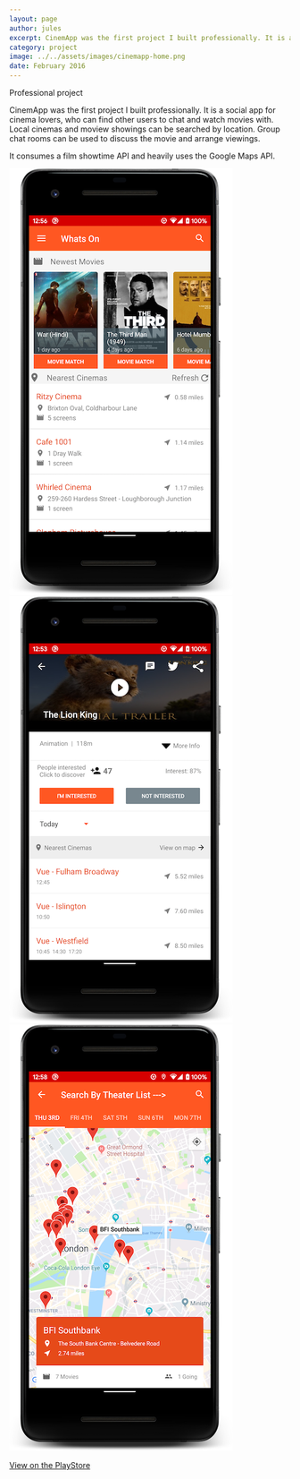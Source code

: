 ```yaml
---
layout: page
author: jules
excerpt: CinemApp was the first project I built professionally. It is a social app for cinema lovers, who can find other users to chat and watch movies with. Local cinemas and moview showings can be searched by location. Group chat rooms can be used to discuss the movie and arrange viewings.
category: project
image: ../../assets/images/cinemapp-home.png
date: February 2016
---
```


<p class="project-type">Professional project</p>

CinemApp was the first project I built professionally. It is a social app for cinema lovers, who can find other users to chat and watch movies with. Local cinemas and moview showings can be searched by location. Group chat rooms can be used to discuss the movie and arrange viewings.

It consumes a film showtime API and heavily uses the Google Maps API.


![](../../assets/images/cinemapp-home.png#appscreen)
![](../../assets/images/cinemapp-movie.png#appscreen)
![](../../assets/images/cinemapp-map.png#appscreen)

[View on the PlayStore](https://play.google.com/store/apps/details?id=com.brandiment.cinemapp)
